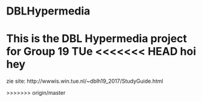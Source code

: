 # DBLHypermedia
This is the DBL Hypermedia project for Group 19 TUe
<<<<<<< HEAD
hoi
hey
=======

<p>zie site: http://wwwis.win.tue.nl/~dblh19_2017/StudyGuide.html</p>
>>>>>>> origin/master

